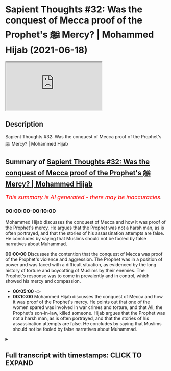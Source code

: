 # Sapient Thoughts #32: Was the conquest of Mecca proof of the Prophet's ﷺ Mercy? | Mohammed Hijab (2021-06-18)

<iframe loading='lazy' allow='autoplay' src='https://www.youtube.com/embed/T8NPXjP99kY'></iframe>

## Description

Sapient Thoughts #32: Was the conquest of Mecca proof of the Prophet's ﷺ Mercy? | Mohammed Hijab

## Summary of [Sapient Thoughts #32: Was the conquest of Mecca proof of the Prophet's ﷺ Mercy? | Mohammed Hijab](https://www.youtube.com/watch?v=T8NPXjP99kY)

*<span style="color:red; font-size:125%">This summary is AI generated - there may be inaccuracies</span>. [](/)*

### <a onclick="modifyYTiframeseektime('0')">00:00:00-00:10:00</a>

Mohammed Hijab discusses the conquest of Mecca and how it was proof of the Prophet's mercy. He argues that the Prophet was not a harsh man, as is often portrayed, and that the stories of his assassination attempts are false. He concludes by saying that Muslims should not be fooled by false narratives about Muhammad.

**<a onclick="modifyYTiframeseektime('0')">00:00:00</a>** Discusses the contention that the conquest of Mecca was proof of the Prophet's violence and aggression. The Prophet was in a position of power and was faced with a difficult situation, as evidenced by the long history of torture and boycotting of Muslims by their enemies. The Prophet's response was to come in prevalently and in control, which showed his mercy and compassion.

* **<a onclick="modifyYTiframeseektime('300')">00:05:00</a>** <>
* **<a onclick="modifyYTiframeseektime('600')">00:10:00</a>**  Mohammed Hijab discusses the conquest of Mecca and how it was proof of the Prophet's mercy. He points out that one of the women spared was involved in war crimes and torture, and that Ali, the Prophet's son-in-law, killed someone. Hijab argues that the Prophet was not a harsh man, as is often portrayed, and that the stories of his assassination attempts are false. He concludes by saying that Muslims should not be fooled by false narratives about Muhammad.

<details><summary><h2>Full transcript with timestamps: CLICK TO EXPAND</h2></summary>

<a onclick="modifyYTiframeseektime('2')">0:00:02</a> [Music]  
<a onclick="modifyYTiframeseektime('13')">0:00:13</a> welcome to another episode of sapient  
<a onclick="modifyYTiframeseektime('15')">0:00:15</a> thought so we discussed theo  
<a onclick="modifyYTiframeseektime('16')">0:00:16</a> philosophical issues  
<a onclick="modifyYTiframeseektime('18')">0:00:18</a> where we answer the objections and the  
<a onclick="modifyYTiframeseektime('20')">0:00:20</a> retractions of the detractors  
<a onclick="modifyYTiframeseektime('22')">0:00:22</a> of islam in addition to making our own  
<a onclick="modifyYTiframeseektime('24')">0:00:24</a> arguments for the veracity of islam  
<a onclick="modifyYTiframeseektime('27')">0:00:27</a> today insha'allah we're going to be  
<a onclick="modifyYTiframeseektime('28')">0:00:28</a> talking about a contention  
<a onclick="modifyYTiframeseektime('31')">0:00:31</a> that is probably one of the most severe  
<a onclick="modifyYTiframeseektime('33')">0:00:33</a> and untrue contentions that we're going  
<a onclick="modifyYTiframeseektime('35')">0:00:35</a> to be dealing with in this entire series  
<a onclick="modifyYTiframeseektime('37')">0:00:37</a> it's something which aims to cast  
<a onclick="modifyYTiframeseektime('39')">0:00:39</a> aspersion on the good  
<a onclick="modifyYTiframeseektime('41')">0:00:41</a> character besmirch the good character of  
<a onclick="modifyYTiframeseektime('43')">0:00:43</a> the prophet muhammad  
<a onclick="modifyYTiframeseektime('47')">0:00:47</a> and label him as a violent man a man  
<a onclick="modifyYTiframeseektime('51')">0:00:51</a> of violence and aggression rather than  
<a onclick="modifyYTiframeseektime('54')">0:00:54</a> as the quran says about him  
<a onclick="modifyYTiframeseektime('56')">0:00:56</a> a mercy the prophet muhammad sallallahu  
<a onclick="modifyYTiframeseektime('59')">0:00:59</a> alaihi wasallam  
<a onclick="modifyYTiframeseektime('60')">0:01:00</a> let's actually start with that he is  
<a onclick="modifyYTiframeseektime('62')">0:01:02</a> mentioned of the quran  
<a onclick="modifyYTiframeseektime('64')">0:01:04</a> as a mercy for humankind  
<a onclick="modifyYTiframeseektime('70')">0:01:10</a> he sent him as a mercy for humankind  
<a onclick="modifyYTiframeseektime('73')">0:01:13</a> and then indeed in fact allah mentions  
<a onclick="modifyYTiframeseektime('76')">0:01:16</a> in chapter number three verse 159  
<a onclick="modifyYTiframeseektime('91')">0:01:31</a> that if you are harsh hearted with them  
<a onclick="modifyYTiframeseektime('93')">0:01:33</a> they would have fleed  
<a onclick="modifyYTiframeseektime('94')">0:01:34</a> from from aside you in other words  
<a onclick="modifyYTiframeseektime('96')">0:01:36</a> really  
<a onclick="modifyYTiframeseektime('97')">0:01:37</a> that if you're talking about a harsh  
<a onclick="modifyYTiframeseektime('99')">0:01:39</a> character  
<a onclick="modifyYTiframeseektime('100')">0:01:40</a> harsh characters like that unmerciful  
<a onclick="modifyYTiframeseektime('103')">0:01:43</a> characters like that they don't act  
<a onclick="modifyYTiframeseektime('106')">0:01:46</a> uh as magnets for the people they will  
<a onclick="modifyYTiframeseektime('109')">0:01:49</a> be repelling the people away from them  
<a onclick="modifyYTiframeseektime('110')">0:01:50</a> rather than bringing them close to them  
<a onclick="modifyYTiframeseektime('112')">0:01:52</a> and so allah is saying if you are  
<a onclick="modifyYTiframeseektime('114')">0:01:54</a> harshhearted with them they would have  
<a onclick="modifyYTiframeseektime('115')">0:01:55</a> been  
<a onclick="modifyYTiframeseektime('116')">0:01:56</a> dispersing from around you which which  
<a onclick="modifyYTiframeseektime('119')">0:01:59</a> in fact is a very rational argument in  
<a onclick="modifyYTiframeseektime('121')">0:02:01</a> addition to this argument  
<a onclick="modifyYTiframeseektime('123')">0:02:03</a> which the quran mentions there's  
<a onclick="modifyYTiframeseektime('125')">0:02:05</a> actually the life of the prophet  
<a onclick="modifyYTiframeseektime('126')">0:02:06</a> muhammad  
<a onclick="modifyYTiframeseektime('128')">0:02:08</a> itself and we could mention the  
<a onclick="modifyYTiframeseektime('131')">0:02:11</a> situation of  
<a onclick="modifyYTiframeseektime('134')">0:02:14</a> when he went to if but that would  
<a onclick="modifyYTiframeseektime('136')">0:02:16</a> require a video on its own right today  
<a onclick="modifyYTiframeseektime('138')">0:02:18</a> insha'allah  
<a onclick="modifyYTiframeseektime('139')">0:02:19</a> i just wanted to focus on one primary  
<a onclick="modifyYTiframeseektime('142')">0:02:22</a> example which is fat mecca which is the  
<a onclick="modifyYTiframeseektime('145')">0:02:25</a> conquest of mecca  
<a onclick="modifyYTiframeseektime('147')">0:02:27</a> the reason why i wanted to focus on this  
<a onclick="modifyYTiframeseektime('149')">0:02:29</a> example in the seerah of the prophet  
<a onclick="modifyYTiframeseektime('150')">0:02:30</a> muhammad  
<a onclick="modifyYTiframeseektime('153')">0:02:33</a> is because this is a position where the  
<a onclick="modifyYTiframeseektime('155')">0:02:35</a> prophet muhammad was  
<a onclick="modifyYTiframeseektime('156')">0:02:36</a> in in a position of power  
<a onclick="modifyYTiframeseektime('160')">0:02:40</a> you know it's not a test for people to  
<a onclick="modifyYTiframeseektime('161')">0:02:41</a> be um  
<a onclick="modifyYTiframeseektime('163')">0:02:43</a> merciful when they're weak because when  
<a onclick="modifyYTiframeseektime('166')">0:02:46</a> you are weak  
<a onclick="modifyYTiframeseektime('168')">0:02:48</a> you could you are forced to be humble  
<a onclick="modifyYTiframeseektime('171')">0:02:51</a> when you are weak you are forced to be  
<a onclick="modifyYTiframeseektime('173')">0:02:53</a> humble because sometimes you have no  
<a onclick="modifyYTiframeseektime('175')">0:02:55</a> other choice  
<a onclick="modifyYTiframeseektime('176')">0:02:56</a> but when you are in a position of power  
<a onclick="modifyYTiframeseektime('179')">0:02:59</a> that is where the real test is  
<a onclick="modifyYTiframeseektime('182')">0:03:02</a> likewise for example a poor person  
<a onclick="modifyYTiframeseektime('184')">0:03:04</a> cannot be tested in the same way  
<a onclick="modifyYTiframeseektime('186')">0:03:06</a> with wealth as a rich person will be and  
<a onclick="modifyYTiframeseektime('188')">0:03:08</a> so  
<a onclick="modifyYTiframeseektime('189')">0:03:09</a> the more power authority you have the  
<a onclick="modifyYTiframeseektime('192')">0:03:12</a> more responsibility you have and that's  
<a onclick="modifyYTiframeseektime('194')">0:03:14</a> a very well known principle that is the  
<a onclick="modifyYTiframeseektime('196')">0:03:16</a> reason why we've chosen fat hameko the  
<a onclick="modifyYTiframeseektime('198')">0:03:18</a> conquest of mecca as the primary example  
<a onclick="modifyYTiframeseektime('200')">0:03:20</a> today  
<a onclick="modifyYTiframeseektime('201')">0:03:21</a> now the conquest of mecca occurred when  
<a onclick="modifyYTiframeseektime('204')">0:03:24</a> the prophet and the companions  
<a onclick="modifyYTiframeseektime('206')">0:03:26</a> they went into mecca they went into  
<a onclick="modifyYTiframeseektime('210')">0:03:30</a> mecca this place this city  
<a onclick="modifyYTiframeseektime('213')">0:03:33</a> which the chieftains of which were  
<a onclick="modifyYTiframeseektime('215')">0:03:35</a> responsible  
<a onclick="modifyYTiframeseektime('216')">0:03:36</a> for torturing and boycotting the muslims  
<a onclick="modifyYTiframeseektime('219')">0:03:39</a> for  
<a onclick="modifyYTiframeseektime('219')">0:03:39</a> 13 long years we know the stories of  
<a onclick="modifyYTiframeseektime('223')">0:03:43</a> bilal  
<a onclick="modifyYTiframeseektime('224')">0:03:44</a> radhiallahu when he was being tortured  
<a onclick="modifyYTiframeseektime('228')">0:03:48</a> and the boulders were being put on him  
<a onclick="modifyYTiframeseektime('230')">0:03:50</a> and he said  
<a onclick="modifyYTiframeseektime('232')">0:03:52</a> one god one god we know the stories of a  
<a onclick="modifyYTiframeseektime('235')">0:03:55</a> story of sumayyah  
<a onclick="modifyYTiframeseektime('237')">0:03:57</a> and when she was killed  
<a onclick="modifyYTiframeseektime('240')">0:04:00</a> was the first mata in islam the first  
<a onclick="modifyYTiframeseektime('242')">0:04:02</a> female mata  
<a onclick="modifyYTiframeseektime('244')">0:04:04</a> and she was killed in front of her son  
<a onclick="modifyYTiframeseektime('246')">0:04:06</a> amar even  
<a onclick="modifyYTiframeseektime('248')">0:04:08</a> and he witnessed his own mother being  
<a onclick="modifyYTiframeseektime('250')">0:04:10</a> killed  
<a onclick="modifyYTiframeseektime('251')">0:04:11</a> we know the stories of the boycott we  
<a onclick="modifyYTiframeseektime('254')">0:04:14</a> know the stories of the attempted  
<a onclick="modifyYTiframeseektime('255')">0:04:15</a> murders  
<a onclick="modifyYTiframeseektime('256')">0:04:16</a> this is what happened in mecca now the  
<a onclick="modifyYTiframeseektime('258')">0:04:18</a> prophet now  
<a onclick="modifyYTiframeseektime('260')">0:04:20</a> and thousands of people coming from  
<a onclick="modifyYTiframeseektime('263')">0:04:23</a> medina  
<a onclick="modifyYTiframeseektime('265')">0:04:25</a> what are they going to do are they going  
<a onclick="modifyYTiframeseektime('266')">0:04:26</a> to come in an exact  
<a onclick="modifyYTiframeseektime('268')">0:04:28</a> revenge we're not talking about just 13  
<a onclick="modifyYTiframeseektime('271')">0:04:31</a> days or 13 weeks or even 13 months  
<a onclick="modifyYTiframeseektime('274')">0:04:34</a> we are talking about 13 long years  
<a onclick="modifyYTiframeseektime('277')">0:04:37</a> of torture of boycott of the hardest  
<a onclick="modifyYTiframeseektime('280')">0:04:40</a> conditions human beings can expect  
<a onclick="modifyYTiframeseektime('283')">0:04:43</a> and now the prophet is coming in  
<a onclick="modifyYTiframeseektime('286')">0:04:46</a> prevalent  
<a onclick="modifyYTiframeseektime('287')">0:04:47</a> and in control what is he going to do  
<a onclick="modifyYTiframeseektime('292')">0:04:52</a> is he going to walk in arrogant pomp  
<a onclick="modifyYTiframeseektime('296')">0:04:56</a> with his chest out like conor mcgregor  
<a onclick="modifyYTiframeseektime('298')">0:04:58</a> with the billionaires walk  
<a onclick="modifyYTiframeseektime('300')">0:05:00</a> into mecca killing and shooting oh  
<a onclick="modifyYTiframeseektime('304')">0:05:04</a> with bows and arrows killing slicing  
<a onclick="modifyYTiframeseektime('306')">0:05:06</a> people up left right and center  
<a onclick="modifyYTiframeseektime('308')">0:05:08</a> and saying you know welcome to my world  
<a onclick="modifyYTiframeseektime('313')">0:05:13</a> or something to that effect is he going  
<a onclick="modifyYTiframeseektime('315')">0:05:15</a> to go in  
<a onclick="modifyYTiframeseektime('316')">0:05:16</a> and pillage and rape as they accuse  
<a onclick="modifyYTiframeseektime('320')">0:05:20</a> muslims and islam of stating you can do  
<a onclick="modifyYTiframeseektime('322')">0:05:22</a> and do this  
<a onclick="modifyYTiframeseektime('323')">0:05:23</a> now the prophet came in humbly in fact  
<a onclick="modifyYTiframeseektime('326')">0:05:26</a> reports say that he  
<a onclick="modifyYTiframeseektime('327')">0:05:27</a> he lowered his head as he was coming in  
<a onclick="modifyYTiframeseektime('332')">0:05:32</a> it was so low that it was actually in  
<a onclick="modifyYTiframeseektime('335')">0:05:35</a> line with the  
<a onclick="modifyYTiframeseektime('336')">0:05:36</a> horse that he was riding here oh first  
<a onclick="modifyYTiframeseektime('339')">0:05:39</a> thing he did  
<a onclick="modifyYTiframeseektime('340')">0:05:40</a> is he demolished the 360  
<a onclick="modifyYTiframeseektime('344')">0:05:44</a> statues that were around the kaaba just  
<a onclick="modifyYTiframeseektime('346')">0:05:46</a> touched them  
<a onclick="modifyYTiframeseektime('347')">0:05:47</a> and they fell on their face and broke  
<a onclick="modifyYTiframeseektime('350')">0:05:50</a> and then he prayed  
<a onclick="modifyYTiframeseektime('352')">0:05:52</a> prayed in gratitude and thankfulness and  
<a onclick="modifyYTiframeseektime('354')">0:05:54</a> praise to the  
<a onclick="modifyYTiframeseektime('355')">0:05:55</a> to the lord almighty and bell even  
<a onclick="modifyYTiframeseektime('361')">0:06:01</a> the person who they were being racist to  
<a onclick="modifyYTiframeseektime('364')">0:06:04</a> and who had now been married to her  
<a onclick="modifyYTiframeseektime('365')">0:06:05</a> living to  
<a onclick="modifyYTiframeseektime('366')">0:06:06</a> alf and he had gone up to the kaaba  
<a onclick="modifyYTiframeseektime('370')">0:06:10</a> and done that then literally physically  
<a onclick="modifyYTiframeseektime('374')">0:06:14</a> on top  
<a onclick="modifyYTiframeseektime('375')">0:06:15</a> of the kaaba the same voice that had  
<a onclick="modifyYTiframeseektime('377')">0:06:17</a> been crying in agony  
<a onclick="modifyYTiframeseektime('391')">0:06:31</a> and this is in hadith he said the same  
<a onclick="modifyYTiframeseektime('395')">0:06:35</a> thing  
<a onclick="modifyYTiframeseektime('395')">0:06:35</a> that joseph said to his brothers as in  
<a onclick="modifyYTiframeseektime('398')">0:06:38</a> the quranic and old testament narrative  
<a onclick="modifyYTiframeseektime('401')">0:06:41</a> that there's no blame on you today  
<a onclick="modifyYTiframeseektime('404')">0:06:44</a> he forgave the people on mass the people  
<a onclick="modifyYTiframeseektime('406')">0:06:46</a> were forgiven  
<a onclick="modifyYTiframeseektime('408')">0:06:48</a> he forgave them even those  
<a onclick="modifyYTiframeseektime('411')">0:06:51</a> who were who killed  
<a onclick="modifyYTiframeseektime('415')">0:06:55</a> the most beloved some one of the most  
<a onclick="modifyYTiframeseektime('416')">0:06:56</a> beloved people to the prophet which was  
<a onclick="modifyYTiframeseektime('418')">0:06:58</a> hamza washi  
<a onclick="modifyYTiframeseektime('423')">0:07:03</a> washi we would later know that even the  
<a onclick="modifyYTiframeseektime('425')">0:07:05</a> prophet he forgave him but he couldn't  
<a onclick="modifyYTiframeseektime('426')">0:07:06</a> bear to see him more  
<a onclick="modifyYTiframeseektime('428')">0:07:08</a> he said to him  
<a onclick="modifyYTiframeseektime('431')">0:07:11</a> and can you  
<a onclick="modifyYTiframeseektime('444')">0:07:24</a> but he forgave him and he forgave the  
<a onclick="modifyYTiframeseektime('446')">0:07:26</a> people and in fact he offered them safe  
<a onclick="modifyYTiframeseektime('448')">0:07:28</a> havens he told them where to go  
<a onclick="modifyYTiframeseektime('452')">0:07:32</a> and this was how the prophet reacted  
<a onclick="modifyYTiframeseektime('455')">0:07:35</a> if he was bloodthirsty war hungry why is  
<a onclick="modifyYTiframeseektime('458')">0:07:38</a> he forgiving the people when he is most  
<a onclick="modifyYTiframeseektime('460')">0:07:40</a> powerful  
<a onclick="modifyYTiframeseektime('463')">0:07:43</a> that's the question of course now  
<a onclick="modifyYTiframeseektime('466')">0:07:46</a> some people are going to use the  
<a onclick="modifyYTiframeseektime('467')">0:07:47</a> exceptions to the rule those who are  
<a onclick="modifyYTiframeseektime('469')">0:07:49</a> assassinated  
<a onclick="modifyYTiframeseektime('471')">0:07:51</a> let's go through them because there are  
<a onclick="modifyYTiframeseektime('472')">0:07:52</a> some people who were assassinated that  
<a onclick="modifyYTiframeseektime('474')">0:07:54</a> day  
<a onclick="modifyYTiframeseektime('477')">0:07:57</a> but most of them had been guilty of  
<a onclick="modifyYTiframeseektime('480')">0:08:00</a> capital crimes  
<a onclick="modifyYTiframeseektime('481')">0:08:01</a> huge crimes war crimes  
<a onclick="modifyYTiframeseektime('485')">0:08:05</a> and yes there were exceptions made for  
<a onclick="modifyYTiframeseektime('487')">0:08:07</a> them  
<a onclick="modifyYTiframeseektime('488')">0:08:08</a> but i tell you what there was no  
<a onclick="modifyYTiframeseektime('490')">0:08:10</a> exceptions that were made for people  
<a onclick="modifyYTiframeseektime('491')">0:08:11</a> that were killed  
<a onclick="modifyYTiframeseektime('492')">0:08:12</a> unjustly for example when khalid who had  
<a onclick="modifyYTiframeseektime('496')">0:08:16</a> just become muslim  
<a onclick="modifyYTiframeseektime('497')">0:08:17</a> and didn't know the rulings of islamists  
<a onclick="modifyYTiframeseektime('499')">0:08:19</a> were as good and he killed some people  
<a onclick="modifyYTiframeseektime('501')">0:08:21</a> unjustly the prophet put his hand up  
<a onclick="modifyYTiframeseektime('503')">0:08:23</a> and this shows you in hyperbolized  
<a onclick="modifyYTiframeseektime('506')">0:08:26</a> fashion  
<a onclick="modifyYTiframeseektime('507')">0:08:27</a> to what extent the prophet was against  
<a onclick="modifyYTiframeseektime('510')">0:08:30</a> the killing of non-combatant innocent  
<a onclick="modifyYTiframeseektime('511')">0:08:31</a> civilians  
<a onclick="modifyYTiframeseektime('512')">0:08:32</a> put his hands up and he said  
<a onclick="modifyYTiframeseektime('516')">0:08:36</a> i am lama innibarium  
<a onclick="modifyYTiframeseektime('532')">0:08:52</a> which kind of actions are we talking  
<a onclick="modifyYTiframeseektime('533')">0:08:53</a> about we're talking about killing women  
<a onclick="modifyYTiframeseektime('535')">0:08:55</a> and children  
<a onclick="modifyYTiframeseektime('536')">0:08:56</a> we're talking sorry killing people uh  
<a onclick="modifyYTiframeseektime('538')">0:08:58</a> that were  
<a onclick="modifyYTiframeseektime('540')">0:09:00</a> uh to be forgiven this kind of action is  
<a onclick="modifyYTiframeseektime('544')">0:09:04</a> condemnable by the prophet and he wanted  
<a onclick="modifyYTiframeseektime('546')">0:09:06</a> to make clear  
<a onclick="modifyYTiframeseektime('547')">0:09:07</a> that that was not his policy that was  
<a onclick="modifyYTiframeseektime('550')">0:09:10</a> not his policy  
<a onclick="modifyYTiframeseektime('552')">0:09:12</a> there were people however who had been  
<a onclick="modifyYTiframeseektime('555')">0:09:15</a> there were some people who had been  
<a onclick="modifyYTiframeseektime('558')">0:09:18</a> exceptionalized  
<a onclick="modifyYTiframeseektime('559')">0:09:19</a> from the general rule and it for example  
<a onclick="modifyYTiframeseektime('562')">0:09:22</a> abdullah ibn abi but  
<a onclick="modifyYTiframeseektime('566')">0:09:26</a> abdullah ibn abi by the way most of us  
<a onclick="modifyYTiframeseektime('569')">0:09:29</a> had these many of them  
<a onclick="modifyYTiframeseektime('570')">0:09:30</a> are weak if you go and see his story and  
<a onclick="modifyYTiframeseektime('573')">0:09:33</a> stuff like the  
<a onclick="modifyYTiframeseektime('574')">0:09:34</a> the story of the wahi that the right  
<a onclick="modifyYTiframeseektime('575')">0:09:35</a> wingers and orientalists use  
<a onclick="modifyYTiframeseektime('577')">0:09:37</a> most of them are actually weak but  
<a onclick="modifyYTiframeseektime('583')">0:09:43</a> he at first was  
<a onclick="modifyYTiframeseektime('586')">0:09:46</a> to be assassinated but then he was  
<a onclick="modifyYTiframeseektime('588')">0:09:48</a> forgiven because he became muslim  
<a onclick="modifyYTiframeseektime('590')">0:09:50</a> and was there only muslims that were  
<a onclick="modifyYTiframeseektime('591')">0:09:51</a> forgiven no for example  
<a onclick="modifyYTiframeseektime('595')">0:09:55</a> you have tana and sarah the two girls  
<a onclick="modifyYTiframeseektime('597')">0:09:57</a> that were singing and doing these things  
<a onclick="modifyYTiframeseektime('600')">0:10:00</a> actually sarah was not just singing  
<a onclick="modifyYTiframeseektime('603')">0:10:03</a> you see some people some muslims they  
<a onclick="modifyYTiframeseektime('605')">0:10:05</a> say well this shows you the blasphemy  
<a onclick="modifyYTiframeseektime('606')">0:10:06</a> laws in  
<a onclick="modifyYTiframeseektime('607')">0:10:07</a> action and that's freedom of expression  
<a onclick="modifyYTiframeseektime('609')">0:10:09</a> freedom of speech no  
<a onclick="modifyYTiframeseektime('610')">0:10:10</a> even even as hack he mentions canada  
<a onclick="modifyYTiframeseektime('612')">0:10:12</a> taught the kenneth  
<a onclick="modifyYTiframeseektime('615')">0:10:15</a> she had physical that she was engaged in  
<a onclick="modifyYTiframeseektime('620')">0:10:20</a> physical other  
<a onclick="modifyYTiframeseektime('621')">0:10:21</a> torture of the muslims in mecca and the  
<a onclick="modifyYTiframeseektime('624')">0:10:24</a> prophet in particular  
<a onclick="modifyYTiframeseektime('626')">0:10:26</a> and had it been just about the poetry  
<a onclick="modifyYTiframeseektime('628')">0:10:28</a> that they recited then  
<a onclick="modifyYTiframeseektime('629')">0:10:29</a> why was one of them because it says hack  
<a onclick="modifyYTiframeseektime('632')">0:10:32</a> one of them was spared  
<a onclick="modifyYTiframeseektime('637')">0:10:37</a> so clearly now we don't know much about  
<a onclick="modifyYTiframeseektime('639')">0:10:39</a> why the other one wasn't  
<a onclick="modifyYTiframeseektime('641')">0:10:41</a> but what we do know is that she was  
<a onclick="modifyYTiframeseektime('642')">0:10:42</a> involved in war crimes what we do know  
<a onclick="modifyYTiframeseektime('644')">0:10:44</a> is that she was involved in torture  
<a onclick="modifyYTiframeseektime('646')">0:10:46</a> what we do know is that she did not do  
<a onclick="modifyYTiframeseektime('649')">0:10:49</a> what the others did  
<a onclick="modifyYTiframeseektime('650')">0:10:50</a> in compliance and unfortunately she  
<a onclick="modifyYTiframeseektime('653')">0:10:53</a> couldn't make our life  
<a onclick="modifyYTiframeseektime('656')">0:10:56</a> however  
<a onclick="modifyYTiframeseektime('659')">0:10:59</a> he was spared actually even though  
<a onclick="modifyYTiframeseektime('662')">0:11:02</a> originally he was on the  
<a onclick="modifyYTiframeseektime('664')">0:11:04</a> list to be assassinated he was actually  
<a onclick="modifyYTiframeseektime('667')">0:11:07</a> eventually spared  
<a onclick="modifyYTiframeseektime('670')">0:11:10</a> actually even though that happened  
<a onclick="modifyYTiframeseektime('674')">0:11:14</a> this man this muslim this criminal  
<a onclick="modifyYTiframeseektime('677')">0:11:17</a> he actually tried to kill  
<a onclick="modifyYTiframeseektime('681')">0:11:21</a> the baby that was in the in the in the  
<a onclick="modifyYTiframeseektime('684')">0:11:24</a> in the belly of  
<a onclick="modifyYTiframeseektime('685')">0:11:25</a> um who was one of the daughters of the  
<a onclick="modifyYTiframeseektime('688')">0:11:28</a> prophet her and  
<a onclick="modifyYTiframeseektime('689')">0:11:29</a> fatima they were on the  
<a onclick="modifyYTiframeseektime('692')">0:11:32</a> riding beast and he tried to attack  
<a onclick="modifyYTiframeseektime('695')">0:11:35</a> these women  
<a onclick="modifyYTiframeseektime('696')">0:11:36</a> and one one of them has a miscarriage  
<a onclick="modifyYTiframeseektime('699')">0:11:39</a> when ali never tala found about that  
<a onclick="modifyYTiframeseektime('701')">0:11:41</a> he went and got his justice and he  
<a onclick="modifyYTiframeseektime('704')">0:11:44</a> executed that man  
<a onclick="modifyYTiframeseektime('705')">0:11:45</a> killed him yes this guy is now going for  
<a onclick="modifyYTiframeseektime('709')">0:11:49</a> women  
<a onclick="modifyYTiframeseektime('710')">0:11:50</a> and not just any women the daughters of  
<a onclick="modifyYTiframeseektime('712')">0:11:52</a> the prophet and the wife of ali  
<a onclick="modifyYTiframeseektime('714')">0:11:54</a> he got ali dealt with him accordingly  
<a onclick="modifyYTiframeseektime('719')">0:11:59</a> then you have no suburban  
<a onclick="modifyYTiframeseektime('724')">0:12:04</a> and he actually killed somebody a  
<a onclick="modifyYTiframeseektime('725')">0:12:05</a> capsule prime kata ansari  
<a onclick="modifyYTiframeseektime('727')">0:12:07</a> on sareen he killed an ansari so  
<a onclick="modifyYTiframeseektime('731')">0:12:11</a> he was killed  
<a onclick="modifyYTiframeseektime('735')">0:12:15</a> and he went to yemen and eventually  
<a onclick="modifyYTiframeseektime('739')">0:12:19</a> he became muslim  
<a onclick="modifyYTiframeseektime('743')">0:12:23</a> and you have some uh weak narrations  
<a onclick="modifyYTiframeseektime('747')">0:12:27</a> by the way on these assassination points  
<a onclick="modifyYTiframeseektime('749')">0:12:29</a> like of um  
<a onclick="modifyYTiframeseektime('751')">0:12:31</a> very weak the whole story is fake by the  
<a onclick="modifyYTiframeseektime('753')">0:12:33</a> way most of these stories that these  
<a onclick="modifyYTiframeseektime('755')">0:12:35</a> orientalists get are fake so this shows  
<a onclick="modifyYTiframeseektime('758')">0:12:38</a> you that  
<a onclick="modifyYTiframeseektime('759')">0:12:39</a> actually all of those who were on the  
<a onclick="modifyYTiframeseektime('760')">0:12:40</a> list most of them were actually spared  
<a onclick="modifyYTiframeseektime('762')">0:12:42</a> anyway  
<a onclick="modifyYTiframeseektime('763')">0:12:43</a> for those who had to be assassinated  
<a onclick="modifyYTiframeseektime('764')">0:12:44</a> from the exempted list  
<a onclick="modifyYTiframeseektime('767')">0:12:47</a> and even those who were not spared they  
<a onclick="modifyYTiframeseektime('769')">0:12:49</a> had  
<a onclick="modifyYTiframeseektime('770')">0:12:50</a> done some serious war crimes some  
<a onclick="modifyYTiframeseektime('773')">0:12:53</a> serious war crimes  
<a onclick="modifyYTiframeseektime('774')">0:12:54</a> and so the point of the matter is this  
<a onclick="modifyYTiframeseektime('777')">0:12:57</a> if the prophet was so  
<a onclick="modifyYTiframeseektime('779')">0:12:59</a> uh was it merciless  
<a onclick="modifyYTiframeseektime('782')">0:13:02</a> malevolent if he was  
<a onclick="modifyYTiframeseektime('786')">0:13:06</a> diabolical in this way why is he  
<a onclick="modifyYTiframeseektime('788')">0:13:08</a> forgiving the people on mass  
<a onclick="modifyYTiframeseektime('789')">0:13:09</a> why is he forgiving people that killed  
<a onclick="modifyYTiframeseektime('791')">0:13:11</a> his own family members  
<a onclick="modifyYTiframeseektime('793')">0:13:13</a> why is he going in and acting so humbly  
<a onclick="modifyYTiframeseektime('796')">0:13:16</a> why is he disassociating from the people  
<a onclick="modifyYTiframeseektime('799')">0:13:19</a> who did  
<a onclick="modifyYTiframeseektime('800')">0:13:20</a> who did kill people that should have  
<a onclick="modifyYTiframeseektime('802')">0:13:22</a> been forgiven  
<a onclick="modifyYTiframeseektime('803')">0:13:23</a> why is he making hyperbolizing his  
<a onclick="modifyYTiframeseektime('805')">0:13:25</a> action why is he  
<a onclick="modifyYTiframeseektime('807')">0:13:27</a> continuously as narrated in the reports  
<a onclick="modifyYTiframeseektime('809')">0:13:29</a> telling people not to kill women and  
<a onclick="modifyYTiframeseektime('811')">0:13:31</a> children  
<a onclick="modifyYTiframeseektime('811')">0:13:31</a> and to remain calm why why why the  
<a onclick="modifyYTiframeseektime('814')">0:13:34</a> reason why is because the narrative of  
<a onclick="modifyYTiframeseektime('816')">0:13:36</a> him  
<a onclick="modifyYTiframeseektime('816')">0:13:36</a> being a harsh man being a man that  
<a onclick="modifyYTiframeseektime('819')">0:13:39</a> cannot control himself in a war hungry  
<a onclick="modifyYTiframeseektime('821')">0:13:41</a> man  
<a onclick="modifyYTiframeseektime('822')">0:13:42</a> that's a false narrative and that's a  
<a onclick="modifyYTiframeseektime('823')">0:13:43</a> narrative that cannot be sustained  
<a onclick="modifyYTiframeseektime('825')">0:13:45</a> and that's a narrative that was  
<a onclick="modifyYTiframeseektime('826')">0:13:46</a> falsified by the life of the prophet  
<a onclick="modifyYTiframeseektime('828')">0:13:48</a> muhammad not only that  
<a onclick="modifyYTiframeseektime('830')">0:13:50</a> but those who followed him when he went  
<a onclick="modifyYTiframeseektime('833')">0:13:53</a> into  
<a onclick="modifyYTiframeseektime('834')">0:13:54</a> jerusalem and unlike what we're seeing  
<a onclick="modifyYTiframeseektime('836')">0:13:56</a> today with those muslims in  
<a onclick="modifyYTiframeseektime('839')">0:13:59</a> east jerusalem killing the people and  
<a onclick="modifyYTiframeseektime('841')">0:14:01</a> humiliating them trying to harm them  
<a onclick="modifyYTiframeseektime('842')">0:14:02</a> with no good reason he forgave them and  
<a onclick="modifyYTiframeseektime('845')">0:14:05</a> he allowed the christians and the  
<a onclick="modifyYTiframeseektime('846')">0:14:06</a> muslims and the jews  
<a onclick="modifyYTiframeseektime('847')">0:14:07</a> to work to live together  
<a onclick="modifyYTiframeseektime('850')">0:14:10</a> not only that but very famously despite  
<a onclick="modifyYTiframeseektime('854')">0:14:14</a> the fact that when the crusaders came in  
<a onclick="modifyYTiframeseektime('856')">0:14:16</a> and when they killed the muslim they  
<a onclick="modifyYTiframeseektime('857')">0:14:17</a> killed them so much so that the blood  
<a onclick="modifyYTiframeseektime('859')">0:14:19</a> had been  
<a onclick="modifyYTiframeseektime('860')">0:14:20</a> to the knees of the people he killed one  
<a onclick="modifyYTiframeseektime('862')">0:14:22</a> men women and children  
<a onclick="modifyYTiframeseektime('863')">0:14:23</a> but we're not sallah you'll be liberated  
<a onclick="modifyYTiframeseektime('865')">0:14:25</a> in jerusalem as it will be  
<a onclick="modifyYTiframeseektime('866')">0:14:26</a> insha'allah liberated again when zlatan  
<a onclick="modifyYTiframeseektime('870')">0:14:30</a> came in he spared the people  
<a onclick="modifyYTiframeseektime('872')">0:14:32</a> citing the sp the sparing and the  
<a onclick="modifyYTiframeseektime('873')">0:14:33</a> forgiving of the prophet muhammad  
<a onclick="modifyYTiframeseektime('875')">0:14:35</a> sallallahu alaihi sallam as his  
<a onclick="modifyYTiframeseektime('876')">0:14:36</a> inspiration  
<a onclick="modifyYTiframeseektime('880')">0:14:40</a> so don't come with this don't pretend  
<a onclick="modifyYTiframeseektime('884')">0:14:44</a> yeah don't pretend that the prophet was  
<a onclick="modifyYTiframeseektime('887')">0:14:47</a> this man that you want him to be he was  
<a onclick="modifyYTiframeseektime('890')">0:14:50</a> the most  
<a onclick="modifyYTiframeseektime('890')">0:14:50</a> merciful man the most forgiving man  
<a onclick="modifyYTiframeseektime('894')">0:14:54</a> but also the strongest man  
<a onclick="modifyYTiframeseektime('897')">0:14:57</a> both mind and body that ever lived in  
<a onclick="modifyYTiframeseektime('899')">0:14:59</a> estonia was alive  
</details>
